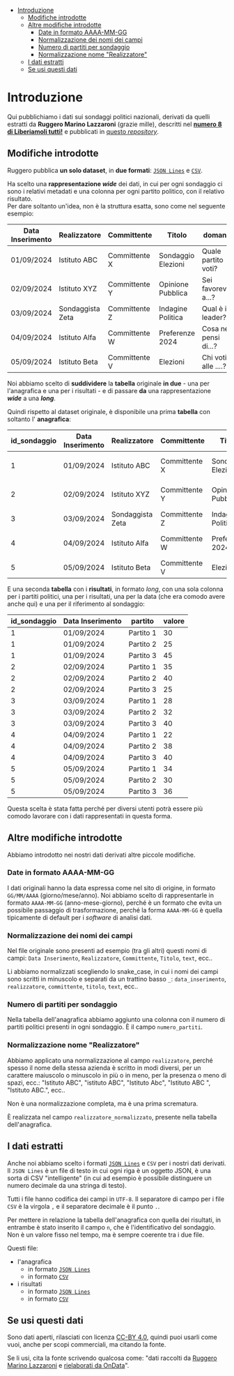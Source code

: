 - [Introduzione](#introduzione)
  - [Modifiche introdotte](#modifiche-introdotte)
  - [Altre modifiche introdotte](#altre-modifiche-introdotte)
    - [Date in formato AAAA-MM-GG](#date-in-formato-aaaa-mm-gg)
    - [Normalizzazione dei nomi dei campi](#normalizzazione-dei-nomi-dei-campi)
    - [Numero di partiti per sondaggio](#numero-di-partiti-per-sondaggio)
    - [Normalizzazione nome "Realizzatore"](#normalizzazione-nome-realizzatore)
  - [I dati estratti](#i-dati-estratti)
  - [Se usi questi dati](#se-usi-questi-dati)

# Introduzione

Qui pubblichiamo i dati sui sondaggi politici nazionali, derivati da quelli estratti da **Ruggero Marino Lazzaroni** (grazie mille), descritti nel [**numero 8 di Liberiamoli tutti!**](https://datibenecomune.substack.com/p/305694d9-dd32-472f-b23a-8ebbd87129d1) e pubblicati in [questo *repository*](https://github.com/ruggsea/llm_italian_poll_scraper).

## Modifiche introdotte

Ruggero pubblica **un solo dataset**, in **due formati**: [`JSON Lines`](https://raw.githubusercontent.com/ruggsea/llm_italian_poll_scraper/refs/heads/main/italian_polls.jsonl) e [`CSV`](https://raw.githubusercontent.com/ruggsea/llm_italian_poll_scraper/refs/heads/main/italian_polls.csv).

Ha scelto una **rappresentazione _wide_** dei dati, in cui per ogni sondaggio ci sono i relativi metadati e una colonna per ogni partito politico, con il relativo risultato.<br>
Per dare soltanto un'idea, non è la struttura esatta, sono come nel seguente esempio:

| Data Inserimento | Realizzatore | Committente | Titolo | domanda | Partito 1 | Partito 2 | Partito 3 |
| --- | --- | --- | --- | --- | --- | --- | --- |
| 01/09/2024 | Istituto ABC | Committente X | Sondaggio Elezioni | Quale partito voti? | 30 | 25 | 45 |
| 02/09/2024 | Istituto XYZ | Committente Y | Opinione Pubblica | Sei favorevole a...? | 35 | 40 | 25 |
| 03/09/2024 | Sondaggista Zeta | Committente Z | Indagine Politica | Qual è il leader? | 28 | 32 | 40 |
| 04/09/2024 | Istituto Alfa | Committente W | Preferenze 2024 | Cosa ne pensi di...? | 22 | 38 | 40 |
| 05/09/2024 | Istituto Beta | Committente V | Elezioni | Chi voti alle ....? | 34 | 30 | 36 |

Noi abbiamo scelto di **suddividere** la **tabella** originale **in due** - una per l'anagrafica e una per i risultati - e di passare **da** una rappresentazione ***wide*** a una ***long***.

Quindi rispetto al dataset originale, è disponibile una prima **tabella** con soltanto l' **anagrafica**:

| id_sondaggio | Data Inserimento | Realizzatore | Committente | Titolo | domanda |
| --- | --- | --- | --- | --- | --- |
| 1 | 01/09/2024 | Istituto ABC | Committente X | Sondaggio Elezioni | Quale partito voti? |
| 2 | 02/09/2024 | Istituto XYZ | Committente Y | Opinione Pubblica | Sei favorevole a...? |
| 3 | 03/09/2024 | Sondaggista Zeta | Committente Z | Indagine Politica | Qual è il leader? |
| 4 | 04/09/2024 | Istituto Alfa | Committente W | Preferenze 2024 | Cosa ne pensi di...? |
| 5 | 05/09/2024 | Istituto Beta | Committente V | Elezioni | Chi voti alle ....? |

E una seconda **tabella** con i **risultati**, in formato *long*, con una sola colonna per i partiti politici, una per i risultati, una per la data (che era comodo avere anche qui) e una per il riferimento al sondaggio:

| id_sondaggio | Data Inserimento | partito | valore |
| --- | --- | --- | --- |
| 1 | 01/09/2024 | Partito 1 | 30 |
| 1 | 01/09/2024 | Partito 2 | 25 |
| 1 | 01/09/2024 | Partito 3 | 45 |
| 2 | 02/09/2024 | Partito 1 | 35 |
| 2 | 02/09/2024 | Partito 2 | 40 |
| 2 | 02/09/2024 | Partito 3 | 25 |
| 3 | 03/09/2024 | Partito 1 | 28 |
| 3 | 03/09/2024 | Partito 2 | 32 |
| 3 | 03/09/2024 | Partito 3 | 40 |
| 4 | 04/09/2024 | Partito 1 | 22 |
| 4 | 04/09/2024 | Partito 2 | 38 |
| 4 | 04/09/2024 | Partito 3 | 40 |
| 5 | 05/09/2024 | Partito 1 | 34 |
| 5 | 05/09/2024 | Partito 2 | 30 |
| 5 | 05/09/2024 | Partito 3 | 36 |

Questa scelta è stata fatta perché per diversi utenti potrà essere più comodo lavorare con i dati rappresentati in questa forma.

## Altre modifiche introdotte

Abbiamo introdotto nei nostri dati derivati altre piccole modifiche.

### Date in formato AAAA-MM-GG

I dati originali hanno la data espressa come nel sito di origine, in formato `GG/MM/AAAA` (giorno/mese/anno). Noi abbiamo scelto di rappresentarle in formato `AAAA-MM-GG` (anno-mese-giorno), perché è un formato che evita un possibile passaggio di trasformazione, perché la forma `AAAA-MM-GG` è quella tipicamente di default per i *software* di analisi dati.

### Normalizzazione dei nomi dei campi

Nel file originale sono presenti ad esempio (tra gli altri) questi nomi di campi: `Data Inserimento`, `Realizzatore`, `Committente`, `Titolo`, `text`, ecc..

Li abbiamo normalizzati scegliendo lo snake_case, in cui i nomi dei campi sono scritti in minuscolo e separati da un trattino basso `_`: `data_inserimento`, `realizzatore`, `committente`, `titolo`, `text`, ecc..

### Numero di partiti per sondaggio

Nella tabella dell'anagrafica abbiamo aggiunto una colonna con il numero di partiti politici presenti in ogni sondaggio. È il campo `numero_partiti`.

### Normalizzazione nome "Realizzatore"

Abbiamo applicato una normalizzazione al campo `realizzatore`, perché spesso il nome della stessa azienda è scritto in modi diversi, per un carattere maiuscolo o minuscolo in più o in meno, per la presenza o meno di spazi, ecc.: "Istituto ABC", "istituto ABC", "Istituto    Abc", "Istituto ABC ", "Istituto ABC.", ecc..

Non è una normalizzazione completa, ma è una prima scrematura.

È realizzata nel campo `realizzatore_normalizzato`, presente nella tabella dell'anagrafica.

## I dati estratti

Anche noi abbiamo scelto i formati [`JSON Lines`](https://jsonlines.org/) e `CSV` per i nostri dati derivati. Il `JSON Lines` è un file di testo in cui ogni riga è un oggetto JSON, è una sorta di CSV "intelligente" (in cui ad esempio è possibile distinguere un numero decimale da una stringa di testo).

Tutti i file hanno codifica dei campi in `UTF-8`. Il separatore di campo per i file `CSV` è la virgola `,` e il separatore decimale è il punto `.`.

Per mettere in relazione la tabella dell'anagrafica con quella dei risultati, in entrambe è stato inserito il campo `n`, che è l'identificativo del sondaggio. Non è un valore fisso nel tempo, ma è sempre coerente tra i due file.

Questi file:

- l'anagrafica
  - in formato [`JSON Lines`](https://raw.githubusercontent.com/ondata/liberiamoli-tutti/refs/heads/main/italian_polls/data/anagrafica.jsonl)
  - in formato [`CSV`](https://raw.githubusercontent.com/ondata/liberiamoli-tutti/refs/heads/main/italian_polls/data/anagrafica.csv)
- i risultati
  - in formato [`JSON Lines`](https://raw.githubusercontent.com/ondata/liberiamoli-tutti/refs/heads/main/italian_polls/data/risultati.jsonl)
  - in formato [`CSV`](https://raw.githubusercontent.com/ondata/liberiamoli-tutti/refs/heads/main/italian_polls/data/risultati.csv)

## Se usi questi dati

Sono dati aperti, rilasciati con licenza [CC-BY 4.0](https://creativecommons.org/licenses/by/4.0/deed.it), quindi puoi usarli come vuoi, anche per scopi commerciali, ma citando la fonte.

Se li usi, cita la fonte scrivendo qualcosa come: "dati raccolti da [Ruggero Marino Lazzaroni](https://github.com/ruggsea/llm_italian_poll_scraper) e [rielaborati da OnData](https://github.com/ondata/liberiamoli-tutti/blob/main/italian_polls/README.md)".
